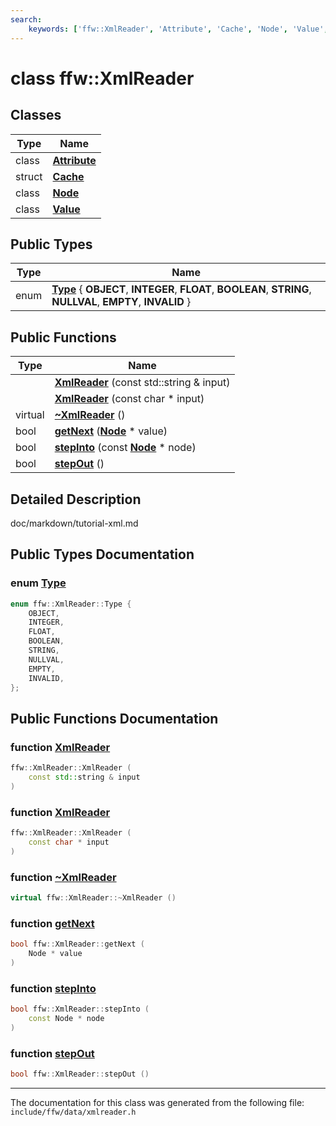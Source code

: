 ```yaml
---
search:
    keywords: ['ffw::XmlReader', 'Attribute', 'Cache', 'Node', 'Value', 'Type', 'XmlReader', 'XmlReader', '~XmlReader', 'getNext', 'stepInto', 'stepOut']
---
```


# class ffw::XmlReader

## Classes

|Type|Name|
|-----|-----|
|class|[**Attribute**](classffw_1_1_xml_reader_1_1_attribute.md)|
|struct|[**Cache**](structffw_1_1_xml_reader_1_1_cache.md)|
|class|[**Node**](classffw_1_1_xml_reader_1_1_node.md)|
|class|[**Value**](classffw_1_1_xml_reader_1_1_value.md)|


## Public Types

|Type|Name|
|-----|-----|
|enum|[**Type**](classffw_1_1_xml_reader.md#1a9e191e1a49c0fe3991a7816ddcad353e) { **OBJECT**, **INTEGER**, **FLOAT**, **BOOLEAN**, **STRING**, **NULLVAL**, **EMPTY**, **INVALID** } |


## Public Functions

|Type|Name|
|-----|-----|
||[**XmlReader**](classffw_1_1_xml_reader.md#1af369a088ae3de68d1373eb8cb6306b77) (const std::string & input) |
||[**XmlReader**](classffw_1_1_xml_reader.md#1a393070952ba8bfab5564eee69e18f423) (const char \* input) |
|virtual |[**~XmlReader**](classffw_1_1_xml_reader.md#1ac572ddb7bfe7483dfced2d6fe2144e38) () |
|bool|[**getNext**](classffw_1_1_xml_reader.md#1ad11f8e20e2c957af01af67ccd01b4464) (**[Node](classffw_1_1_xml_reader_1_1_node.md)** \* value) |
|bool|[**stepInto**](classffw_1_1_xml_reader.md#1aba39045325066fdfb77161eebc9cf03d) (const **[Node](classffw_1_1_xml_reader_1_1_node.md)** \* node) |
|bool|[**stepOut**](classffw_1_1_xml_reader.md#1adfceee0f3f9adb162de4c8197d636ae5) () |


## Detailed Description

doc/markdown/tutorial-xml.md 
## Public Types Documentation

### enum <a id="1a9e191e1a49c0fe3991a7816ddcad353e" href="#1a9e191e1a49c0fe3991a7816ddcad353e">Type</a>

```cpp
enum ffw::XmlReader::Type {
    OBJECT,
    INTEGER,
    FLOAT,
    BOOLEAN,
    STRING,
    NULLVAL,
    EMPTY,
    INVALID,
};
```



## Public Functions Documentation

### function <a id="1af369a088ae3de68d1373eb8cb6306b77" href="#1af369a088ae3de68d1373eb8cb6306b77">XmlReader</a>

```cpp
ffw::XmlReader::XmlReader (
    const std::string & input
)
```



### function <a id="1a393070952ba8bfab5564eee69e18f423" href="#1a393070952ba8bfab5564eee69e18f423">XmlReader</a>

```cpp
ffw::XmlReader::XmlReader (
    const char * input
)
```



### function <a id="1ac572ddb7bfe7483dfced2d6fe2144e38" href="#1ac572ddb7bfe7483dfced2d6fe2144e38">~XmlReader</a>

```cpp
virtual ffw::XmlReader::~XmlReader ()
```



### function <a id="1ad11f8e20e2c957af01af67ccd01b4464" href="#1ad11f8e20e2c957af01af67ccd01b4464">getNext</a>

```cpp
bool ffw::XmlReader::getNext (
    Node * value
)
```



### function <a id="1aba39045325066fdfb77161eebc9cf03d" href="#1aba39045325066fdfb77161eebc9cf03d">stepInto</a>

```cpp
bool ffw::XmlReader::stepInto (
    const Node * node
)
```



### function <a id="1adfceee0f3f9adb162de4c8197d636ae5" href="#1adfceee0f3f9adb162de4c8197d636ae5">stepOut</a>

```cpp
bool ffw::XmlReader::stepOut ()
```





----------------------------------------
The documentation for this class was generated from the following file: `include/ffw/data/xmlreader.h`
